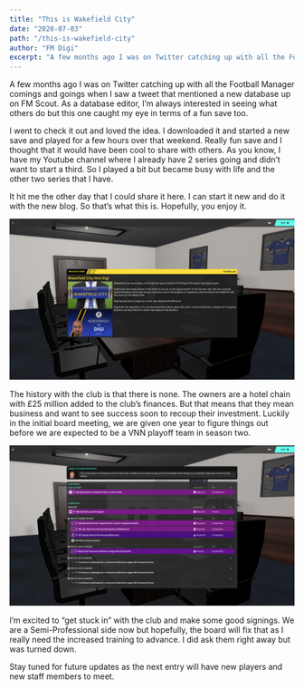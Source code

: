 ```yaml
---
title: "This is Wakefield City"
date: "2020-07-03"
path: "/this-is-wakefield-city"
author: "FM Digi"
excerpt: "A few months ago I was on Twitter catching up with all the Football Manager comings and goings when I saw a tweet that mentioned a new database up on FM Scout."
---
```


A few months ago I was on Twitter catching up with all the Football Manager comings and goings when I saw a tweet that mentioned a new database up on FM Scout. As a database editor, I’m always interested in seeing what others do but this one caught my eye in terms of a fun save too.

I went to check it out and loved the idea. I downloaded it and started a new save and played for a few hours over that weekend. Really fun save and I thought that it would have been cool to share with others. As you know, I have my Youtube channel where I already have 2 series going and didn’t want to start a third. So I played a bit but became busy with life and the other two series that I have.

It hit me the other day that I could share it here. I can start it new and do it with the new blog. So that’s what this is. Hopefully, you enjoy it.

![Welcome to Wakefield City](../images/this-is-wakefield-city/NewHire.PNG)

The history with the club is that there is none. The owners are a hotel chain with £25 million added to the club’s finances. But that means that they mean business and want to see success soon to recoup their investment. Luckily in the initial board meeting, we are given one year to figure things out before we are expected to be a VNN playoff team in season two.

![Club Vision](../images/this-is-wakefield-city/ClubVision.PNG)

I’m excited to “get stuck in” with the club and make some good signings. We are a Semi-Professional side now but hopefully, the board will fix that as I really need the increased training to advance. I did ask them right away but was turned down.

Stay tuned for future updates as the next entry will have new players and new staff members to meet.